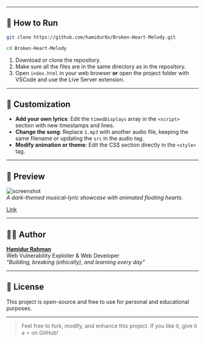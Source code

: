 
---

## 🚀 How to Run
```bash
git clone https://github.com/hamidur0x/Broken-Heart-Melody.git
```
```bash
cd Broken-Heart-Melody
```
1. Download or clone the repository.  
2. Make sure all the files are in the same directory as in the repository.  
3. Open `index.html` in your web browser **or** open the project folder with VSCode and use the Live Server extension.


---

## 📌 Customization

- **Add your own lyrics**: Edit the `timedDisplays` array in the `<script>` section with new timestamps and lines.
- **Change the song**: Replace `1.mp3` with another audio file, keeping the same filename or updating the `src` in the audio tag.
- **Modify animation or theme**: Edit the CSS section directly in the `<style>` tag.

---

## 📸 Preview

![screenshot](/file/Screenshot%20at%202025-05-23%2020-20-26.pngScreenshot%20at%202025-05-23%2020-20-26.png)  
*A dark-themed musical-lyric showcase with animated floating hearts.*

[Link](https://hamidur0x.github.io/Broken-Heart-Melody/)

---

## 🧑‍💻 Author

**[Hamidur Rahman](https://github.com/hamidur0x)**  
Web Vulnerability Exploiter & Web Developer  
_“Building, breaking (ethically), and learning every day”_

---

## 📃 License

This project is open-source and free to use for personal and educational purposes.

---

> Feel free to fork, modify, and enhance this project. If you like it, give it a ⭐ on GitHub!
